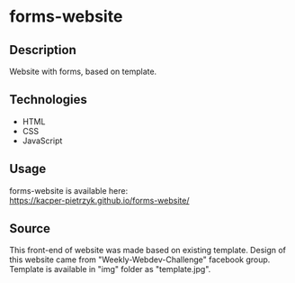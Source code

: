 # forms-website
## Description
Website with forms, based on template.
## Technologies
* HTML
* CSS
* JavaScript
## Usage
forms-website is available here: \
https://kacper-pietrzyk.github.io/forms-website/ 
## Source
This front-end of website was made based on existing template. Design of this website came from "Weekly-Webdev-Challenge" facebook group. Template is available in "img" folder as "template.jpg".
